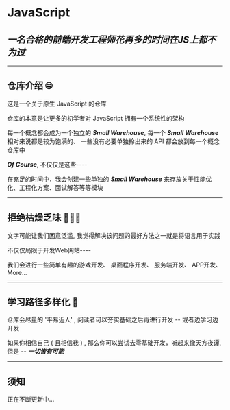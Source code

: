 #  JavaScript 
## ***一名合格的前端开发工程师花再多的时间在JS上都不为过***

---
## 仓库介绍 🤐
这是一个关于原生 JavaScript 的仓库

仓库的本意是让更多的初学者对 JavaScript 拥有一个系统性的架构

每一个概念都会成为一个独立的 ***Small Warehouse***, 每一个 ***Small Warehouse*** 相对来说都是较为饱满的、 一些没有必要单独拎出来的 API 都会放到每一个概念仓库中

***Of Course***, 不仅仅是这些----

在充足的时间中，我会创建一些单独的 ***Small Warehouse*** 来存放关于性能优化、工程化方案、面试解答等等模块

---
## 拒绝枯燥乏味 🙅🏻‍♀️
文字可能让我们困意泛滥, 我觉得解决该问题的最好方法之一就是将语言用于实践

不仅仅局限于开发Web网站----

我们会进行一些简单有趣的游戏开发、 桌面程序开发、 服务端开发、 APP开发、 More...

---
## 学习路径多样化 🧐
仓库会尽量的 '平易近人' , 阅读者可以夯实基础之后再进行开发 -- 或者边学习边开发

如果你相信自己 ( 且相信我 ) , 那么你可以尝试去零基础开发，听起来像天方夜谭, 但是 -- ***一切皆有可能***

---
## 须知
正在不断更新中...





